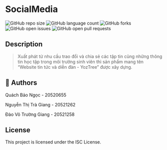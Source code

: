 # SocialMedia

![GitHub repo size](https://img.shields.io/github/repo-size/QuachNgoc/SocialMedia?style=for-the-badge)
![GitHub language count](https://img.shields.io/github/languages/count/QuachNgoc/SocialMedia?style=for-the-badge)
![GitHub forks](https://img.shields.io/github/forks/QuachNgoc/SocialMedia?style=for-the-badge)
![GitHub open issues](https://img.shields.io/github/issues/QuachNgoc/SocialMedia?style=for-the-badge)
![GitHub open pull requests](https://img.shields.io/github/QuachNgoc/SocialMedia?style=for-the-badge)

## Description
>Xuất phát từ nhu cầu trao đổi và chia sẻ các tập tin cũng những thông tin học tập trong môi trường sinh viên thì sản phẩm mang tên  “Website tin tức và diễn đàn - YozTree” được xây dựng.

## 🧐 Authors

Quách Bảo Ngọc       - 20520655 

Nguyễn Thị Trà Giang - 20521262

Đào Võ Trường Giang  - 20521258


## License

This project is licensed under the ISC License.
